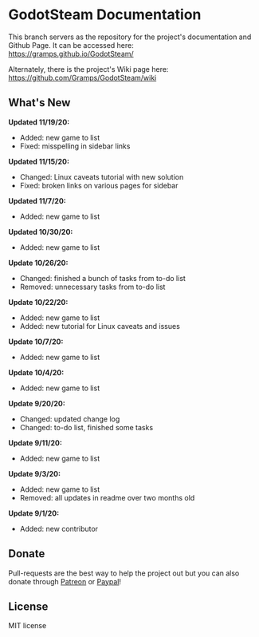 # GodotSteam Documentation

This branch servers as the repository for the project's documentation and Github Page. It can be accessed here: https://gramps.github.io/GodotSteam/

Alternately, there is the project's Wiki page here: https://github.com/Gramps/GodotSteam/wiki

What's New
-------------
**Updated 11/19/20:**
- Added: new game to list
- Fixed: misspelling in sidebar links

**Updated 11/15/20:**
- Changed: Linux caveats tutorial with new solution
- Fixed: broken links on various pages for sidebar

**Updated 11/7/20:**
- Added: new game to list

**Updated 10/30/20:**
- Added: new game to list

**Update 10/26/20:**
- Changed: finished a bunch of tasks from to-do list
- Removed: unnecessary tasks from to-do list

**Update 10/22/20:**
- Added: new game to list
- Added: new tutorial for Linux caveats and issues

**Update 10/7/20:**
- Added: new game to list

**Update 10/4/20:**
- Added: new game to list

**Update 9/20/20:**
- Changed: updated change log
- Changed: to-do list, finished some tasks

**Update 9/11/20:**
- Added: new game to list

**Update 9/3/20:**
- Added: new game to list
- Removed: all updates in readme over two months old

**Update 9/1/20:**
- Added: new contributor

Donate
-------------
Pull-requests are the best way to help the project out but you can also donate through [Patreon](https://patreon.com/coaguco) or [Paypal](https://www.paypal.me/sithlordkyle)!

License
-------------
MIT license
